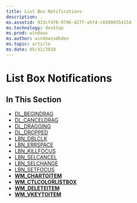 ```yaml
---
title: List Box Notifications
description: .
ms.assetid: 933cf4f6-9796-427f-a5f4-c01090554154
ms.technology: desktop
ms.prod: windows
ms.author: windowssdkdev
ms.topic: article
ms.date: 05/31/2018
---
```


# List Box Notifications

## In This Section

-   [DL\_BEGINDRAG](dl-begindrag.md)
-   [DL\_CANCELDRAG](dl-canceldrag.md)
-   [DL\_DRAGGING](dl-dragging.md)
-   [DL\_DROPPED](dl-dropped.md)
-   [LBN\_DBLCLK](lbn-dblclk.md)
-   [LBN\_ERRSPACE](lbn-errspace.md)
-   [LBN\_KILLFOCUS](lbn-killfocus.md)
-   [LBN\_SELCANCEL](lbn-selcancel.md)
-   [LBN\_SELCHANGE](lbn-selchange.md)
-   [LBN\_SETFOCUS](lbn-setfocus.md)
-   [**WM\_CHARTOITEM**](wm-chartoitem.md)
-   [**WM\_CTLCOLORLISTBOX**](wm-ctlcolorlistbox.md)
-   [**WM\_DELETEITEM**](wm-deleteitem.md)
-   [**WM\_VKEYTOITEM**](wm-vkeytoitem.md)

 

 




